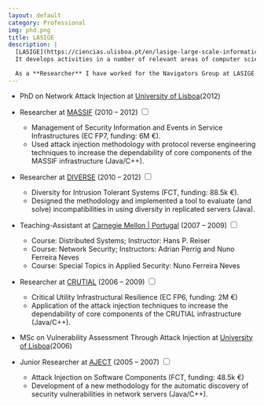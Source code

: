 ```yaml
---
layout: default
category: Professional
img: phd.png
title: LASIGE
description: |
  [LASIGE](https://ciencias.ulisboa.pt/en/lasige-large-scale-informatics-systems-laboratory) is a research unit of the Department of Computer Science and Engineering (DI) of the University of Lisbon (ULisboa), Faculty of Sciences (FCUL).
  It develops activities in a number of relevant areas of computer science and engineering (CSE), including: Security and dependability (Navigators Group).

  As a **Researcher** I have worked for the Navigators Group at LASIGE on Network Security and Dependibility. I have over seven years of experience in pan-european research projects, and I am the author of several international research papers, patents in network performance monitoring and search relevancy, and two books on network attack injection.
---
```


<div class="highlight">
  <ul>
    <li>PhD on Network Attack Injection at <a href="https://https://www.ulisboa.pt/">University of Lisboa</a><span class="btn-xs">(2012)</span></li>
  </ul>
</div>

- Researcher at [MASSIF](http://www.massif-project.eu) <span class="btn-xs">(2010 – 2012)</span>
  <input type="checkbox" class="read-more-state" id="post-academia-1" />
  <label for="post-academia-1" class="btn-link btn-xs read-more-trigger"></label>
  <div class="read-more-target small">
    <ul>
      <li>Management of Security Information and Events in Service Infrastructures (EC FP7, funding: 6M &euro;).</li>
      <li>Used attack injection methodology with protocol reverse engineering techniques to increase the dependability of core components of the MASSIF infrastructure (Java/C++).</li>
    </ul>
  </div>

- Researcher at [DIVERSE](http://www.di.fc.ul.pt/~nuno/PROJECTS/DIVERSE/) <span class="btn-xs">(2010 – 2012)</span>
  <input type="checkbox" class="read-more-state" id="post-academia-2" />
  <label for="post-academia-2" class="btn-link btn-xs read-more-trigger"></label>
  <div class="read-more-target small">
    <ul>
      <li>Diversity for Intrusion Tolerant Systems (FCT, funding: 88.5k &euro;).</li>
      <li>Designed the methodology and implemented a tool to evaluate (and solve) incompatibilities in using diversity in replicated servers (Java).</li>
    </ul>
  </div>

- Teaching-Assistant at [Carnegie Mellon | Portugal](http://www.cmuportugal.org/) <span class="btn-xs">(2007 – 2009)</span>
  <input type="checkbox" class="read-more-state" id="post-academia-3" />
  <label for="post-academia-3" class="btn-link btn-xs read-more-trigger"></label>
  <div class="read-more-target small">
    <ul>
    <li>Course: Distributed Systems; Instructor: Hans P. Reiser</li>
    <li>Course: Network Security; Instructors: Adrian Perrig and Nuno Ferreira Neves</li>
    <li>Course: Special Topics in Applied Security: Nuno Ferreira Neves</li>
    </ul>
  </div>

- Researcher at [CRUTIAL](http://crutial.rse-web.it) <span class="btn-xs">(2006 – 2009)</span>
  <input type="checkbox" class="read-more-state" id="post-academia-4" />
  <label for="post-academia-4" class="btn-link btn-xs read-more-trigger"></label>
  <div class="read-more-target small">
    <ul>
      <li>Critical Utility Infrastructural Resilience (EC FP6, funding: 2M &euro;)</li>
      <li>Application of the attack injection techniques to increase the dependability of core components of the CRUTIAL infrastructure (Java/C++).</li>
    </ul>
  </div>

<div class="highlight">
  <ul>
    <li>MSc on Vulnerability Assessment Through Attack Injection at <a href="https://https://www.ulisboa.pt/">University of Lisboa</a><span class="btn-xs">(2006)</span></li>
  </ul>
</div>

- Junior Researcher at [AJECT](http://aject.di.fc.ul.pt) <span class="btn-xs">(2005 – 2007)</span>
  <input type="checkbox" class="read-more-state" id="post-academia-5" />
  <label for="post-academia-5" class="btn-link btn-xs read-more-trigger"></label>
  <div class="read-more-target small">
    <ul>
      <li>Attack Injection on Software Components (FCT, funding: 48.5k €)</li>
      <li>Development of a new methodology for the automatic discovery of security vulnerabilities in network servers (Java/C++).</li>
    </ul>
  </div>

